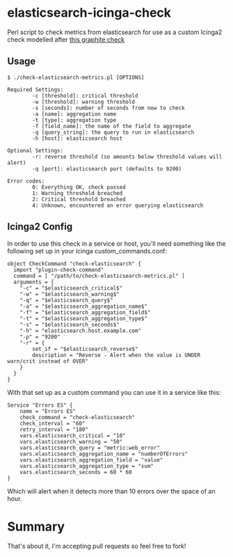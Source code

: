 # elasticsearch-icinga-check
Perl script to check metrics from elasticsearch for use as a custom Icinga2 check modelled after [this graphite check](https://github.com/disqus/nagios-plugins)

## Usage
```
$ ./check-elasticsearch-metrics.pl [OPTIONS]

Required Settings:
        -c [threshold]: critical threshold
        -w [threshold]: warning threshold
        -s [seconds]: number of seconds from now to check
        -a [name]: aggregation name
        -t [type]: aggregation type
        -f [field_name]: the name of the field to aggregate
        -q [query_string]: the query to run in elasticsearch
        -h [host]: elasticsearch host

Optional Settings:
        -r: reverse threshold (so amounts below threshold values will alert)
        -q [port]: elasticsearch port (defaults to 9200)

Error codes:
        0: Everything OK, check passed
        1: Warning threshold breached
        2: Critical threshold breached
        4: Unknown, encountered an error querying elasticsearch
```

## Icinga2 Config

In order to use this check in a service or host, you'll need something like the following set up in your icinga custom_commands.conf:

```
object CheckCommand "check-elasticsearch" {
  import "plugin-check-command"
  command = [ "/path/to/check-elasticsearch-metrics.pl" ]
  arguments = {
    "-c" = "$elasticsearch_critical$"
    "-w" = "$elasticsearch_warning$"
    "-q" = "$elasticsearch_query$"
    "-a" = "$elasticsearch_aggregation_name$"
    "-f" = "$elasticsearch_aggregation_field$"
    "-t" = "$elasticsearch_aggregation_type$"
    "-s" = "$elasticsearch_seconds$"
    "-h" = "elasticsearch.host.example.com"
    "-p" = "9200"
    "-r" = {
        set_if = "$elasticsearch_reverse$"
        description = "Reverse - Alert when the value is UNDER warn/crit instead of OVER"
    }
  }
}
```

With that set up as a custom command you can use it in a service like this:

```
Service "Errors ES" {
	name = "Errors ES"
	check_command = "check-elasticsearch"
	check_interval = "60"
	retry_interval = "180"
	vars.elasticsearch_critical = "10"
	vars.elasticsearch_warning = "50"
	vars.elasticsearch_query = "metric:web_error"
	vars.elasticsearch_aggregation_name = "numberOfErrors"
	vars.elasticsearch_aggregation_field = "value"
	vars.elasticsearch_aggregation_type = "sum"
	vars.elasticsearch_seconds = 60 * 60
}
```

Which will alert when it detects more than 10 errors over the space of an hour.

# Summary

That's about it, I'm accepting pull requests so feel free to fork!
